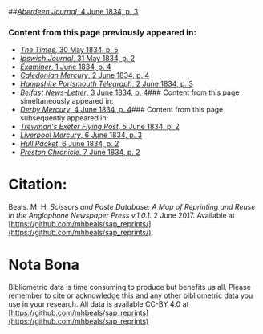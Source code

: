 ##[*Aberdeen Journal*, 4 June 1834, p. 3](https://mhbeals.github.io/sap_html/Aberdeen-Journal/Aberdeen-Journal-4-June-1834-p-3)

### Content from this page previously appeared in:
+ [*The Times*, 30 May 1834, p. 5](https://mhbeals.github.io/sap_html/The-Times/The-Times-30-May-1834-p-5)
+ [*Ipswich Journal*, 31 May 1834, p. 2](https://mhbeals.github.io/sap_html/Ipswich-Journal/Ipswich-Journal-31-May-1834-p-2)
+ [*Examiner*, 1 June 1834, p. 4](https://mhbeals.github.io/sap_html/Examiner/Examiner-1-June-1834-p-4)
+ [*Caledonian Mercury*, 2 June 1834, p. 4](https://mhbeals.github.io/sap_html/Caledonian-Mercury/Caledonian-Mercury-2-June-1834-p-4)
+ [*Hampshire Portsmouth Telegraph*, 2 June 1834, p. 3](https://mhbeals.github.io/sap_html/Hampshire-Portsmouth-Telegraph/Hampshire-Portsmouth-Telegraph-2-June-1834-p-3)
+ [*Belfast News-Letter*, 3 June 1834, p. 4](https://mhbeals.github.io/sap_html/Belfast-News-Letter/Belfast-News-Letter-3-June-1834-p-4)### Content from this page simeltaneously appeared in:
+ [*Derby Mercury*, 4 June 1834, p. 4](https://mhbeals.github.io/sap_html/Derby-Mercury/Derby-Mercury-4-June-1834-p-4)### Content from this page subsequently appeared in:
+ [*Trewman's Exeter Flying Post*, 5 June 1834, p. 2](https://mhbeals.github.io/sap_html/Trewman's-Exeter-Flying-Post/Trewman's-Exeter-Flying-Post-5-June-1834-p-2)
+ [*Liverpool Mercury*, 6 June 1834, p. 3](https://mhbeals.github.io/sap_html/Liverpool-Mercury/Liverpool-Mercury-6-June-1834-p-3)
+ [*Hull Packet*, 6 June 1834, p. 2](https://mhbeals.github.io/sap_html/Hull-Packet/Hull-Packet-6-June-1834-p-2)
+ [*Preston Chronicle*, 7 June 1834, p. 2](https://mhbeals.github.io/sap_html/Preston-Chronicle/Preston-Chronicle-7-June-1834-p-2)
                    
# Citation: 

Beals. M. H. *Scissors and Paste Database: A Map of Reprinting and Reuse in the Anglophone Newspaper Press v.1.0.1.* 2 June 2017. Available at [https://github.com/mhbeals/sap_reprints/](https://github.com/mhbeals/sap_reprints/). 
                    
# Nota Bona

Bibliometric data is time consuming to produce but benefits us all. Please remember to cite or acknowledge this and any other bibliometric data you use in your research. All data is available CC-BY 4.0 at [https://github.com/mhbeals/sap_reprints](https://github.com/mhbeals/sap_reprints)